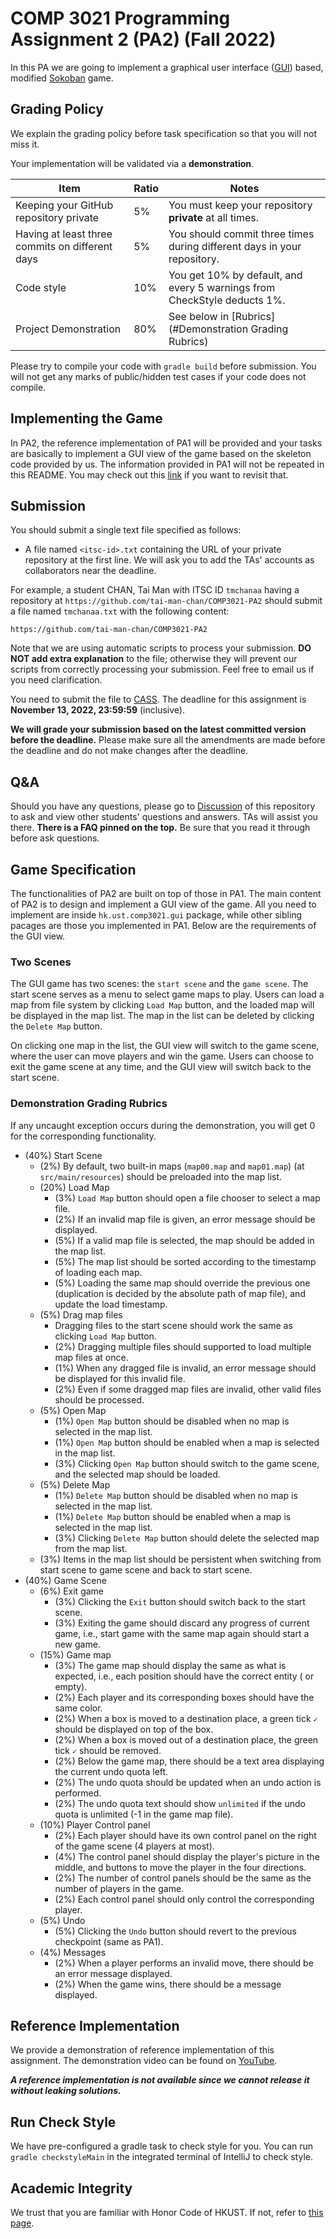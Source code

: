 # COMP 3021 Programming Assignment 2 (PA2) (Fall 2022)

In this PA we are going to implement a graphical user
interface ([GUI](https://en.wikipedia.org/wiki/Graphical_user_interface)) based,
modified [Sokoban](https://en.wikipedia.org/wiki/Sokoban) game.

## Grading Policy

We explain the grading policy before task specification so that you will not miss it.

Your implementation will be validated via a **demonstration**.

| **Item**                                        | **Ratio** | **Notes**                                                                |
|-------------------------------------------------|-----------|--------------------------------------------------------------------------|
| Keeping your GitHub repository private          | 5%        | You must keep your repository **private** at all times.                  |
| Having at least three commits on different days | 5%        | You should commit three times during different days in your repository.  |
| Code style                                      | 10%       | You get 10% by default, and every 5 warnings from CheckStyle deducts 1%. |
| Project Demonstration                           | 80%       | See below in [Rubrics](#Demonstration Grading Rubrics)                   |

Please try to compile your code with `gradle build` before submission. You will not get any marks of public/hidden test
cases if your code does not compile.

## Implementing the Game

In PA2, the reference implementation of PA1 will be provided and your tasks are basically to implement a GUI view of the
game based on the skeleton code provided by us.
The information provided in PA1 will not be repeated in this README. You may check out
this [link](https://github.com/CastleLab/COMP3021-F22-PA-Student-Version/tree/PA1) if you want to revisit that.

## Submission

You should submit a single text file specified as follows:

- A file named `<itsc-id>.txt` containing the URL of your private repository at the first line. We will ask you to add
  the TAs' accounts as collaborators near the deadline.

For example, a student CHAN, Tai Man with ITSC ID `tmchanaa` having a repository
at `https://github.com/tai-man-chan/COMP3021-PA2` should submit a file named `tmchanaa.txt` with the following content:

```text
https://github.com/tai-man-chan/COMP3021-PA2
```

Note that we are using automatic scripts to process your submission.
**DO NOT add extra explanation** to the file; otherwise they will prevent our scripts from correctly processing your
submission.
Feel free to email us if you need clarification.

You need to submit the file to [CASS](https://cssystem.cse.ust.hk/UGuides/cass/index.html).
The deadline for this assignment is **November 13, 2022, 23:59:59** (inclusive).

**We will grade your submission based on the latest committed version before the deadline.**
Please make sure all the amendments are made before the deadline and do not make changes after the deadline.

## Q&A

Should you have any questions, please go
to [Discussion](https://docs.github.com/en/discussions/quickstart#creating-a-new-discussion) of this repository to ask
and view other students' questions and answers.
TAs will assist you there.
**There is a FAQ pinned on the top.**
Be sure that you read it through before ask questions.

## Game Specification

The functionalities of PA2 are built on top of those in PA1.
The main content of PA2 is to design and implement a GUI view of the game.
All you need to implement are inside `hk.ust.comp3021.gui` package, while other sibling pacages are those you
implemented in PA1.
Below are the requirements of the GUI view.

### Two Scenes

The GUI game has two scenes: the `start scene` and the `game scene`.
The start scene serves as a menu to select game maps to play.
Users can load a map from file system by clicking `Load Map` button, and the loaded map will be displayed in the map
list.
The map in the list can be deleted by clicking the `Delete Map` button.

On clicking one map in the list, the GUI view will switch to the game scene, where the user can move players and win the
game.
Users can choose to exit the game scene at any time, and the GUI view will switch back to the start scene.

### Demonstration Grading Rubrics
If any uncaught exception occurs during the demonstration, you will get 0 for the corresponding functionality.

- (40%) Start Scene
    - (2%) By default, two built-in maps (`map00.map` and `map01.map`) (at `src/main/resources`) should be preloaded into the
      map list.
    - (20%) Load Map
        - (3%) `Load Map` button should open a file chooser to select a map file.
        - (2%) If an invalid map file is given, an error message should be displayed.
        - (5%) If a valid map file is selected, the map should be added in the map list.
        - (5%) The map list should be sorted according to the timestamp of loading each map.
        - (5%) Loading the same map should override the previous one (duplication is decided by the absolute path of map
          file), and update the load timestamp.
    - (5%) Drag map files
        - Dragging files to the start scene should work the same as clicking `Load Map` button.
        - (2%) Dragging multiple files should supported to load multiple map files at once.
        - (1%) When any dragged file is invalid, an error message should be displayed for this invalid file.
        - (2%) Even if some dragged map files are invalid, other valid files should be processed.
    - (5%) Open Map
        - (1%) `Open Map` button should be disabled when no map is selected in the map list.
        - (1%) `Open Map` button should be enabled when a map is selected in the map list.
        - (3%) Clicking `Open Map` button should switch to the game scene, and the selected map should be loaded.
    - (5%) Delete Map
        - (1%) `Delete Map` button should be disabled when no map is selected in the map list.
        - (1%) `Delete Map` button should be enabled when a map is selected in the map list.
        - (3%) Clicking `Delete Map` button should delete the selected map from the map list.
    - (3%) Items in the map list should be persistent when switching from start scene to game scene and back to start scene.
- (40%) Game Scene
    - (6%) Exit game
        - (3%) Clicking the `Exit` button should switch back to the start scene.
        - (3%) Exiting the game should discard any progress of current game, i.e., start game with the same map again should
          start a new game.
    - (15%) Game map
        - (3%) The game map should display the same as what is expected, i.e., each position should have the correct entity (
          or empty).
        - (2%) Each player and its corresponding boxes should have the same color.
        - (2%) When a box is moved to a destination place, a green tick `✓` should be displayed on top of the box.
        - (2%) When a box is moved out of a destination place, the green tick `✓` should be removed.
        - (2%) Below the game map, there should be a text area displaying the current undo quota left.
        - (2%) The undo quota should be updated when an undo action is performed.
        - (2%) The undo quota text should show `unlimited` if the undo quota is unlimited (-1 in the game map file).
    - (10%) Player Control panel
        - (2%) Each player should have its own control panel on the right of the game scene (4 players at most).
        - (4%) The control panel should display the player's picture in the middle, and buttons to move the player in the
          four directions.
        - (2%) The number of control panels should be the same as the number of players in the game.
        - (2%) Each control panel should only control the corresponding player.
    - (5%) Undo
        - (5%) Clicking the `Undo` button should revert to the previous checkpoint (same as PA1).
    - (4%) Messages
        - (2%) When a player performs an invalid move, there should be an error message displayed.
        - (2%) When the game wins, there should be a message displayed.

## Reference Implementation

We provide a demonstration of reference implementation of this assignment. 
The demonstration video can be found on [YouTube](https://youtu.be/LiIyaaoaWxI).

***A reference implementation is not available since we cannot release it without leaking solutions.***

## Run Check Style

We have pre-configured a gradle task to check style for you.
You can run `gradle checkstyleMain` in the integrated terminal of IntelliJ to check style.

## Academic Integrity

We trust that you are familiar with Honor Code of HKUST. If not, refer to
[this page](https://course.cse.ust.hk/comp3021/#honorcode).
